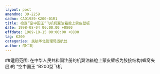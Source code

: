 ```yaml
---
layout: post
amendno: 39-2259
cadno: CAD1989-K200-01R1
title: 检查“空中国王”飞机机翼油箱舱上蒙皮壁板
date: 1998-08-04 00:00:00 +0800
effdate: 1989-10-15 00:00:00 +0800
tag: K200
categories: 民航华北管理局适航处
author: 邵仁明
---
```


##适用范围:
在中华人民共和国注册的机翼油箱舱上蒙皮壁板为胶接结构(蜂窝夹层)的 “空中国王 ”B200型飞机

